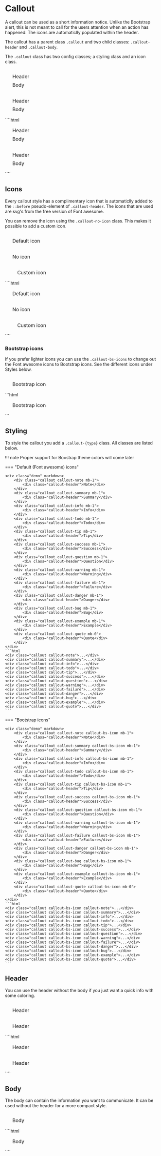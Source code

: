 <style>
.callout {
	border-radius: 6px;
	font-size: 16px;
	padding: 16px 24px;
}
.callout-header + .callout-body {
	padding-top: 8px;
}
.callout-header::before {
	margin-right: 16px;
	height: 16px;
	width: 16px;
}
.me-3 {
	margin-right: 16px !important;
}
</style>

# Callout

A callout can be used as a short information notice. Unlike the Bootstrap alert, this is not meant to call for the users attention when an action has happened. The icons are automaticlly populated within the header.

The callout has a parent class `.callout` and two child classes: `.callout-header` and `.callout-body`. 

The `.callout` class has two config classes; a styling class and an icon class.

<div class="demo">
	<div class="callout callout-note">
		<div class="callout-header">Header</div>
		<div class="callout-body">Body</div>
	</div>
	<div class="callout callout-note callout-no-icon mb-0">
		<div class="callout-header">Header</div>
		<div class="callout-body">Body</div>
	</div>
</div>
````html
<div class="callout callout-note">
	<div class="callout-header">
		Header
	</div>
	<div class="callout-body">
		Body
	</div>
</div>

<div class="callout callout-note callout-no-icon">
	<div class="callout-header">
		Header
	</div>
	<div class="callout-body">
		Body
	</div>
</div>
````

## Icons

Every callout style has a complimentary icon that is automaticlly added to the `::before` pseudo-element of `.callout-header`. The icons that are used are svg's from the free version of Font awesome.

You can remove the icon using the `.callout-no-icon` class. This makes it possible to add a custom icon.

<div class="demo">
	<div class="callout callout-note">
		<div class="callout-header">Default icon</div>
	</div>
	<div class="callout callout-note callout-no-icon">
		<div class="callout-header">No icon</div>
	</div>
	<div class="callout callout-note callout-no-icon mb-0">
		<div class="callout-header"><i class="fa-solid fa-heart me-3"></i>Custom icon</div>
	</div>
</div>
````html
<div class="callout callout-note">
	<div class="callout-header">
		Default icon
	</div>
</div>

<div class="callout callout-note callout-no-icon">
	<div class="callout-header">
		No icon
	</div>
</div>

<div class="callout callout-note callout-no-icon">
	<div class="callout-header">
		<i class="fa-solid fa-heart me-3"></i>Custom icon
	</div>
</div>
````

### Bootstrap icons

If you prefer lighter icons you can use the `.callout-bs-icons` to change out the Font awesome icons to Bootstrap icons. See the different icons under Styles below.

<div class="demo">
	<div class="callout callout-note callout-bs-icon mb-0">
		<div class="callout-header">Bootstrap icon</div>
	</div>
</div>
```html
<div class="callout callout-note callout-bs-icon">
	<div class="callout-header">
		Bootstrap icon
	</div>
</div>
```

## Styling

To style the callout you add a `.callout-{type}` class. All classes are listed below.

!!! note 
	Proper support for Boostrap theme colors will come later


=== "Default (Font awesome) icons"

	<div class="demo" markdown>
		<div class="callout callout-note mb-1">
			<div class="callout-header">Note</div>
		</div>
		<div class="callout callout-summary mb-1">
			<div class="callout-header">Summary</div>
		</div>
		<div class="callout callout-info mb-1">
			<div class="callout-header">Info</div>
		</div>
		<div class="callout callout-todo mb-1">
			<div class="callout-header">Todo</div>
		</div>
		<div class="callout callout-tip mb-1">
			<div class="callout-header">Tip</div>
		</div>
		<div class="callout callout-success mb-1">
			<div class="callout-header">Success</div>
		</div>
		<div class="callout callout-question mb-1">
			<div class="callout-header">Question</div>
		</div>
		<div class="callout callout-warning mb-1">
			<div class="callout-header">Warning</div>
		</div>
		<div class="callout callout-failure mb-1">
			<div class="callout-header">Failure</div>
		</div>
		<div class="callout callout-danger mb-1">
			<div class="callout-header">Danger</div>
		</div>
		<div class="callout callout-bug mb-1">
			<div class="callout-header">Bug</div>
		</div>
		<div class="callout callout-example mb-1">
			<div class="callout-header">Example</div>
		</div>
		<div class="callout callout-quote mb-0">
			<div class="callout-header">Quote</div>
		</div>
	</div>
	```html
	<div class="callout callout-note">...</div>
	<div class="callout callout-summary">...</div>
	<div class="callout callout-info">...</div>
	<div class="callout callout-todo">...</div>
	<div class="callout callout-tip">...</div>
	<div class="callout callout-success">...</div>
	<div class="callout callout-question">...</div>
	<div class="callout callout-warning">...</div>
	<div class="callout callout-failure">...</div>
	<div class="callout callout-danger">...</div>
	<div class="callout callout-bug">...</div>
	<div class="callout callout-example">...</div>
	<div class="callout callout-quote">...</div>
	```

=== "Bootstrap icons"

	<div class="demo" markdown>
		<div class="callout callout-note callout-bs-icon mb-1">
			<div class="callout-header">Note</div>
		</div>
		<div class="callout callout-summary callout-bs-icon mb-1">
			<div class="callout-header">Summary</div>
		</div>
		<div class="callout callout-info callout-bs-icon mb-1">
			<div class="callout-header">Info</div>
		</div>
		<div class="callout callout-todo callout-bs-icon mb-1">
			<div class="callout-header">Todo</div>
		</div>
		<div class="callout callout-tip callout-bs-icon mb-1">
			<div class="callout-header">Tip</div>
		</div>
		<div class="callout callout-success callout-bs-icon mb-1">
			<div class="callout-header">Success</div>
		</div>
		<div class="callout callout-question callout-bs-icon mb-1">
			<div class="callout-header">Question</div>
		</div>
		<div class="callout callout-warning callout-bs-icon mb-1">
			<div class="callout-header">Warning</div>
		</div>
		<div class="callout callout-failure callout-bs-icon mb-1">
			<div class="callout-header">Failure</div>
		</div>
		<div class="callout callout-danger callout-bs-icon mb-1">
			<div class="callout-header">Danger</div>
		</div>
		<div class="callout callout-bug callout-bs-icon mb-1">
			<div class="callout-header">Bug</div>
		</div>
		<div class="callout callout-example callout-bs-icon mb-1">
			<div class="callout-header">Example</div>
		</div>
		<div class="callout callout-quote callout-bs-icon mb-0">
			<div class="callout-header">Quote</div>
		</div>
	</div>
	```html
	<div class="callout callout-bs-icon callout-note">...</div>
	<div class="callout callout-bs-icon callout-summary">...</div>
	<div class="callout callout-bs-icon callout-info">...</div>
	<div class="callout callout-bs-icon callout-todo">...</div>
	<div class="callout callout-bs-icon callout-tip">...</div>
	<div class="callout callout-bs-icon callout-success">...</div>
	<div class="callout callout-bs-icon callout-question">...</div>
	<div class="callout callout-bs-icon callout-warning">...</div>
	<div class="callout callout-bs-icon callout-failure">...</div>
	<div class="callout callout-bs-icon callout-danger">...</div>
	<div class="callout callout-bs-icon callout-bug">...</div>
	<div class="callout callout-bs-icon callout-example">...</div>
	<div class="callout callout-bs-icon callout-quote">...</div>
	```

## Header

You can use the header without the body if you just want a quick info with some coloring.

<div class="demo">
	<div class="callout callout-note">
		<div class="callout-header">Header</div>
	</div>	
	<div class="callout callout-note callout-no-icon mb-0">
		<div class="callout-header">Header</div>
	</div>
</div>
````html
<div class="callout callout-note">
	<div class="callout-header">
		Header
	</div>
</div>	

<div class="callout callout-note callout-no-icon">
	<div class="callout-header">
		Header
	</div>
</div>
````

## Body

The body can contain the information you want to communicate. It can be used without the header for a more compact style.

<div class="demo">
	<div class="callout callout-note mb-0">
		<div class="callout-body">
			Body
		</div>
	</div>
</div>
````html
<div class="callout callout-note">
	<div class="callout-body">
		Body
	</div>
</div>	
````